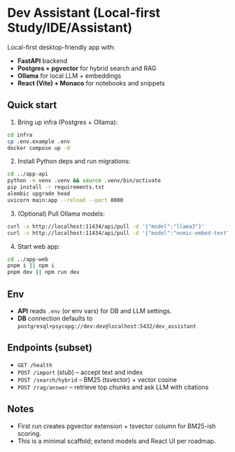 # Dev Assistant (Local-first Study/IDE/Assistant)

Local-first desktop-friendly app with:

- **FastAPI** backend
- **Postgres + pgvector** for hybrid search and RAG
- **Ollama** for local LLM + embeddings
- **React (Vite) + Monaco** for notebooks and snippets

## Quick start

1) Bring up infra (Postgres + Ollama):

```bash
cd infra
cp .env.example .env
docker compose up -d
```

2) Install Python deps and run migrations:

```bash
cd ../app-api
python -m venv .venv && source .venv/bin/activate
pip install -r requirements.txt
alembic upgrade head
uvicorn main:app --reload --port 8000
```

3) (Optional) Pull Ollama models:

```bash
curl -s http://localhost:11434/api/pull -d '{"model":"llama3"}'
curl -s http://localhost:11434/api/pull -d '{"model":"nomic-embed-text"}'
```

4) Start web app:

```bash
cd ../app-web
pnpm i || npm i
pnpm dev || npm run dev
```

## Env

- **API** reads `.env` (or env vars) for DB and LLM settings.
- **DB** connection defaults to `postgresql+psycopg://dev:dev@localhost:5432/dev_assistant`

## Endpoints (subset)

- `GET /health`
- `POST /import` (stub) – accept text and index
- `POST /search/hybrid` – BM25 (tsvector) + vector cosine
- `POST /rag/answer` – retrieve top chunks and ask LLM with citations

## Notes

- First run creates pgvector extension + tsvector column for BM25-ish scoring.
- This is a minimal scaffold; extend models and React UI per roadmap.
